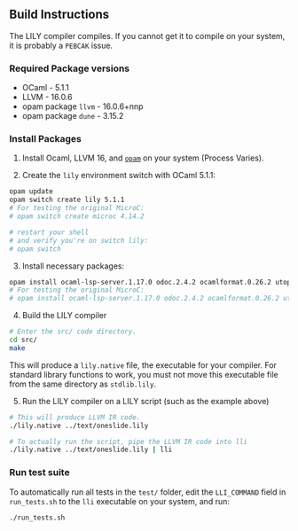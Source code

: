 ## Build Instructions

The LILY compiler compiles. If you cannot get it to compile on your system, it is probably a `PEBCAK` issue.

### Required Package versions
- OCaml - 5.1.1
- LLVM - 16.0.6
- opam package `llvm` - 16.0.6+nnp
- opam package `dune` - 3.15.2

### Install Packages

1. Install Ocaml, LLVM 16, and [`opam`](https://ocaml.org/docs/installing-ocaml) on your system (Process Varies).

2. Create the `lily` environment switch with OCaml 5.1.1:
```sh
opam update
opam switch create lily 5.1.1
# For testing the original MicroC:
# opam switch create microc 4.14.2

# restart your shell
# and verify you're on switch lily:
# opam switch
```

3. Install necessary packages:

```sh
opam install ocaml-lsp-server.1.17.0 odoc.2.4.2 ocamlformat.0.26.2 utop.2.14.0 dune.3.15.2 llvm.16.0.6+nnp
# For testing the original MicroC:
# opam install ocaml-lsp-server.1.17.0 odoc.2.4.2 ocamlformat.0.26.2 utop.2.14.0 dune.3.15.2 llvm.14.0.6
```

4. Build the LILY compiler

```sh
# Enter the src/ code directory.
cd src/
make
```

This will produce a `lily.native` file, the executable for your compiler. For standard library functions to work,
you must not move this executable file from the same directory as `stdlib.lily`.



5. Run the LILY compiler on a LILY script (such as the example above)

```sh
# This will produce LLVM IR code.
./lily.native ../text/oneslide.lily

# To actually run the script, pipe the LLVM IR code into lli
./lily.native ../text/oneslide.lily | lli
```

### Run test suite

To automatically run all tests in the `test/` folder, edit the `LLI_COMMAND` field in `run_tests.sh` to the `lli` executable on your system, and run:

```sh
./run_tests.sh
```
